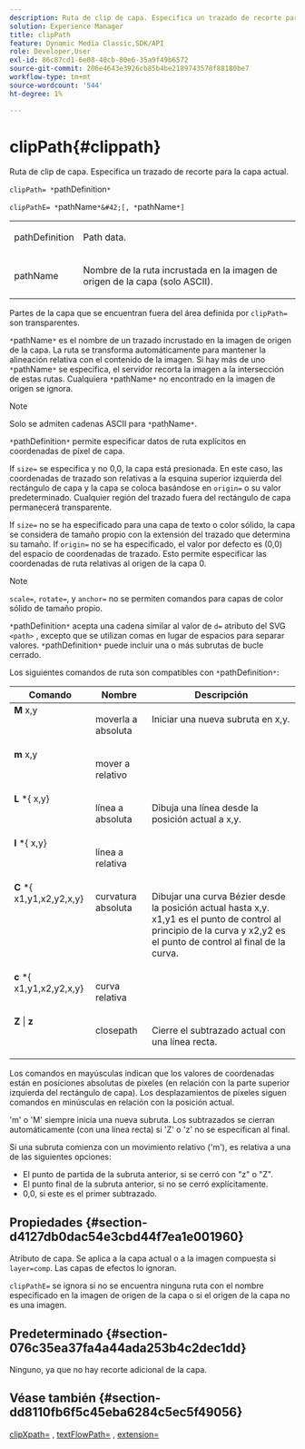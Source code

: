 ```yaml
---
description: Ruta de clip de capa. Especifica un trazado de recorte para la capa actual.
solution: Experience Manager
title: clipPath
feature: Dynamic Media Classic,SDK/API
role: Developer,User
exl-id: 86c87cd1-6e08-40cb-80e6-35a9f49b6572
source-git-commit: 206e4643e3926cb85b4be2189743578f88180be7
workflow-type: tm+mt
source-wordcount: '544'
ht-degree: 1%

---
```


# clipPath{#clippath}

Ruta de clip de capa. Especifica un trazado de recorte para la capa actual.

`clipPath= *`pathDefinition`*`

`clipPathE= *`pathName`*&#42;[, *`pathName`*]`

<table id="simpletable_275E2A5FAB804C6388BD110D2ACA3C82"> 
 <tr class="strow"> 
  <td class="stentry"> <p><span class="codeph"> <span class="varname"> pathDefinition</span> </span> </p> </td> 
  <td class="stentry"> <p>Path data. </p></td> 
 </tr> 
 <tr class="strow"> 
  <td class="stentry"> <p><span class="codeph"> <span class="varname"> pathName</span></span> </p> </td> 
  <td class="stentry"> <p>Nombre de la ruta incrustada en la imagen de origen de la capa (solo ASCII). </p></td> 
 </tr> 
</table>

Partes de la capa que se encuentran fuera del área definida por `clipPath=` son transparentes.

`*`pathName`*` es el nombre de un trazado incrustado en la imagen de origen de la capa. La ruta se transforma automáticamente para mantener la alineación relativa con el contenido de la imagen. Si hay más de uno `*`pathName`*` se especifica, el servidor recorta la imagen a la intersección de estas rutas. Cualquiera `*`pathName`*` no encontrado en la imagen de origen se ignora.

>[!NOTE]
>
>Solo se admiten cadenas ASCII para `*`pathName`*`.

`*`pathDefinition`*` permite especificar datos de ruta explícitos en coordenadas de píxel de capa.

If `size=` se especifica y no 0,0, la capa está presionada. En este caso, las coordenadas de trazado son relativas a la esquina superior izquierda del rectángulo de capa y la capa se coloca basándose en `origin=` o su valor predeterminado. Cualquier región del trazado fuera del rectángulo de capa permanecerá transparente.

If `size=` no se ha especificado para una capa de texto o color sólido, la capa se considera de tamaño propio con la extensión del trazado que determina su tamaño. If `origin=` no se ha especificado, el valor por defecto es (0,0) del espacio de coordenadas de trazado. Esto permite especificar las coordenadas de ruta relativas al origen de la capa 0.

>[!NOTE]
>
>`scale=`, `rotate=`, y `anchor=` no se permiten comandos para capas de color sólido de tamaño propio.

`*`pathDefinition`*` acepta una cadena similar al valor de `d=` atributo del SVG `<path>` , excepto que se utilizan comas en lugar de espacios para separar valores. `*`pathDefinition`*` puede incluir una o más subrutas de bucle cerrado.

Los siguientes comandos de ruta son compatibles con `*`pathDefinition`*`:

<table id="table_A74DD7A48B1C417D9D4BA46BECEAB981"> 
 <thead> 
  <tr> 
   <th class="entry"> <b> Comando</b> </th> 
   <th class="entry"> <b> Nombre</b> </th> 
   <th class="entry"> <b> Descripción</b> </th> 
  </tr> 
 </thead>
 <tbody> 
  <tr valign="top"> 
   <td> <b> M</b> <span class="varname"> x,y</span> </td> 
   <td> <p> moverla a absoluta </p> </td> 
   <td> <p> Iniciar una nueva subruta en x,y. </p> </td> 
  </tr> 
  <tr valign="top"> 
   <td> <b> m</b> <span class="varname"> x,y</span> </td> 
   <td> <p> mover a relativo </p> </td> 
  </tr> 
  <tr valign="top"> 
   <td> <b> L</b> *{<span class="varname"> x,y</span>} </td> 
   <td> <p> línea a absoluta </p> </td> 
   <td> <p> Dibuja una línea desde la posición actual a x,y. </p> </td> 
  </tr> 
  <tr valign="top"> 
   <td> <b> l</b> *{<span class="varname"> x,y</span>} </td> 
   <td> <p> línea a relativa </p> </td> 
  </tr> 
  <tr valign="top"> 
   <td> <b> C</b> *{<span class="varname"> x1,y1,x2,y2,x,y</span>} </td> 
   <td> <p> curvatura absoluta </p> </td> 
   <td> <p> Dibujar una curva Bézier desde la posición actual hasta x,y. x1,y1 es el punto de control al principio de la curva y x2,y2 es el punto de control al final de la curva. </p> </td> 
  </tr> 
  <tr valign="top"> 
   <td> <b> c</b> *{<span class="varname"> x1,y1,x2,y2,x,y</span>} </td> 
   <td> <p> curva relativa </p> </td> 
  </tr> 
  <tr valign="top"> 
   <td> <b> Z</b> | <b>z</b> </td> 
   <td> <p> closepath </p> </td> 
   <td> <p> Cierre el subtrazado actual con una línea recta. </p> </td> 
  </tr> 
 </tbody> 
</table>

Los comandos en mayúsculas indican que los valores de coordenadas están en posiciones absolutas de píxeles (en relación con la parte superior izquierda del rectángulo de capa). Los desplazamientos de píxeles siguen comandos en minúsculas en relación con la posición actual.

&#39;m&#39; o &#39;M&#39; siempre inicia una nueva subruta. Los subtrazados se cierran automáticamente (con una línea recta) si &#39;Z&#39; o &#39;z&#39; no se especifican al final.

Si una subruta comienza con un movimiento relativo (&#39;m&#39;), es relativa a una de las siguientes opciones:

* El punto de partida de la subruta anterior, si se cerró con &quot;z&quot; o &quot;Z&quot;.
* El punto final de la subruta anterior, si no se cerró explícitamente.
* 0,0, si este es el primer subtrazado.

## Propiedades {#section-d4127db0dac54e3cbd44f7ea1e001960}

Atributo de capa. Se aplica a la capa actual o a la imagen compuesta si `layer=comp`. Las capas de efectos lo ignoran.

`clipPathE=` se ignora si no se encuentra ninguna ruta con el nombre especificado en la imagen de origen de la capa o si el origen de la capa no es una imagen.

## Predeterminado {#section-076c35ea37fa4a44ada253b4c2dec1dd}

Ninguno, ya que no hay recorte adicional de la capa.

## Véase también {#section-dd8110fb6f5c45eba6284c5ec5f49056}

[clipXpath=](../../../../../is-api/http-ref/image-serving-api-ref/c-http-protocol-reference/c-command-reference/r-clipxpath.md#reference-17e5e4da3e044943af8f963f58a45f53) , [textFlowPath=](../../../../../is-api/http-ref/image-serving-api-ref/c-http-protocol-reference/c-command-reference/r-textflowpath.md#reference-0b8d9493d71342f0b6a64a6d221584ef) , [extension=](../../../../../is-api/http-ref/image-serving-api-ref/c-http-protocol-reference/c-command-reference/r-extend.md#reference-7e9156beb285459d830e2d56782a74ac)
